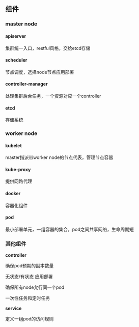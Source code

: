 ## 组件

### master node

#### apiserver

集群统一入口，restful风格，交给etcd存储

#### scheduler

节点调度，选择node节点应用部署

#### controller-manager

处理集群后台任务，一个资源对应一个controller

#### etcd

存储系统

### worker node

#### kubelet

master指派带worker node的节点代表，管理节点容器

#### kube-proxy

提供网路代理

#### docker

容器化组件

#### pod

最小部署单元，一组容器的集合，pod之间共享网络，生命周期短

### 其他组件

**controller**

确保pod预期的副本数量

无状态/有状态 应用部署

确保所有node允行同一个pod

一次性任务和定时任务

**service**

定义一组pod的访问规则